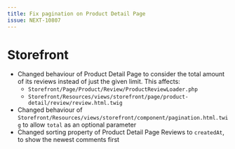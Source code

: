 ```yaml
---
title: Fix pagination on Product Detail Page
issue: NEXT-10807
---
```

# Storefront
* Changed behaviour of Product Detail Page to consider the total amount of its reviews instead of just the given limit. This affects:
  * `Storefront/Page/Product/Review/ProductReviewLoader.php`
  * `Storefront/Resources/views/storefront/page/product-detail/review/review.html.twig`
* Changed behaviour of `Storefront/Resources/views/storefront/component/pagination.html.twig` to allow `total` as an optional parameter
* Changed sorting property of Product Detail Page Reviews to `createdAt`, to show the newest comments first